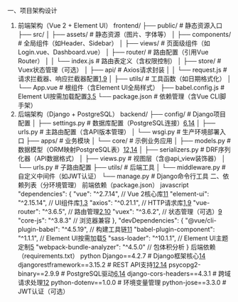 一、项目架构设计
1. 前端架构（Vue 2 + Element UI）
frontend/
├── public/                # 静态资源入口
├── src/
│   ├── assets/            # 静态资源（图片、字体等）
│   ├── components/        # 全局组件（如Header、Sidebar）
│   ├── views/             # 页面级组件（如Login.vue、Dashboard.vue）
│   ├── router/            # 路由配置（引用Vue Router）
│   │   └── index.js       # 路由表定义（含权限控制）
│   ├── store/             # Vuex状态管理（可选）
│   ├── api/               # Axios请求封装
│   │   └── request.js     # 请求拦截器、响应拦截器配置[1,9](@ref)
│   ├── utils/             # 工具函数（如日期格式化）
│   └── App.vue            # 根组件（含Element UI全局样式）
├── babel.config.js        # Element UI按需加载配置[3,5](@ref)
└── package.json           # 依赖管理（含Vue CLI脚手架）
2. 后端架构（Django + PostgreSQL）
backend/
├── config/                # Django项目配置
│   ├── settings.py        # 数据库配置（PostgreSQL连接）[6,14](@ref)
│   ├── urls.py            # 主路由配置（含API版本管理）
│   └── wsgi.py           # 生产环境部署入口
├── apps/                  # 业务模块
│   └── core/             # 示例业务应用
│       ├── models.py      # 数据模型（ORM映射PostgreSQL表）[12,14](@ref)
│       ├── serializers.py # DRF序列化器（API数据格式）
│       ├── views.py       # 视图层（含@api_view装饰器）
│       └── urls.py        # 子路由配置
├── utils/                 # 后端工具
│   └── middleware.py      # 自定义中间件（如JWT认证）
└── manage.py              # Django命令行工具
二、依赖列表（分环境管理）
前端依赖（package.json）
javascript
"dependencies": {
  "vue": "^2.7.14",                 // Vue 2核心库[11](@ref)
  "element-ui": "^2.15.14",         // UI组件库[1,3](@ref)
  "axios": "^0.21.1",               // HTTP请求库[1,9](@ref)
  "vue-router": "^3.6.5",           // 路由管理[2,10](@ref)
  "vuex": "^3.6.2",                 // 状态管理（可选）[9](@ref)
  "core-js": "^3.8.3"               // 浏览器兼容
},
"devDependencies": {
  "@vue/cli-plugin-babel": "^4.5.19",  // 构建工具链[11](@ref)
  "babel-plugin-component": "^1.1.1",  // Element UI按需加载[5](@ref)
  "sass-loader": "^10.1.1",            // Element UI主题定制[5](@ref)
  "webpack-bundle-analyzer": "^4.5.0"   // 包体积分析
}
后端依赖（requirements.txt）
python
Django==4.2.7               # Django框架核心[14](@ref)
djangorestframework==3.15.2 # REST API支持[12,14](@ref)
psycopg2-binary==2.9.9      # PostgreSQL驱动[6,14](@ref)
django-cors-headers==4.3.1  # 跨域请求处理[12](@ref)
python-dotenv==1.0.0        # 环境变量管理
python-jose==3.3.0          # JWT认证（可选）